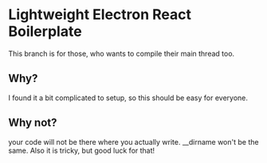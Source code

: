 # Lightweight Electron React Boilerplate 
This branch is for those, who wants to compile their main thread too.

## Why?
I found it a bit complicated to setup, so this should be easy for everyone.

## Why not?
your code will not be there where you actually write. __dirname won't be the same.
Also it is tricky, but good luck for that!